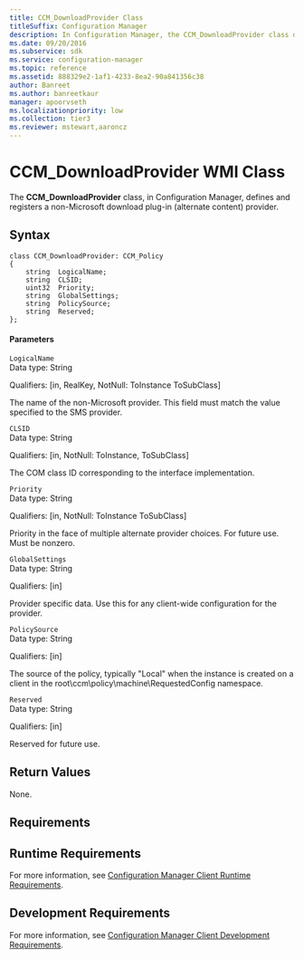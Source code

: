 ```yaml
---
title: CCM_DownloadProvider Class
titleSuffix: Configuration Manager
description: In Configuration Manager, the CCM_DownloadProvider class defines and registers a non-Microsoft download plug-in (alternate content) provider.
ms.date: 09/20/2016
ms.subservice: sdk
ms.service: configuration-manager
ms.topic: reference
ms.assetid: 888329e2-1af1-4233-8ea2-90a841356c38
author: Banreet
ms.author: banreetkaur
manager: apoorvseth
ms.localizationpriority: low
ms.collection: tier3
ms.reviewer: mstewart,aaroncz 
---
```

# CCM_DownloadProvider WMI Class
The **CCM_DownloadProvider** class, in Configuration Manager, defines and registers a non-Microsoft download plug-in (alternate content) provider.  

## Syntax  

```  
class CCM_DownloadProvider: CCM_Policy  
{  
    string  LogicalName;  
    string  CLSID;   
    uint32  Priority;   
    string  GlobalSettings; 
    string  PolicySource;
    string  Reserved;   
};  

```  

#### Parameters  
 `LogicalName`  
 Data type: String  

 Qualifiers: [in, RealKey, NotNull: ToInstance ToSubClass]  

 The name of the non-Microsoft provider. This field must match the value specified to the SMS provider.  

 `CLSID`  
 Data type: String  

 Qualifiers: [in, NotNull: ToInstance, ToSubClass]  

 The COM class ID corresponding to the interface implementation.  

 `Priority`  
 Data type: String  

 Qualifiers: [in, NotNull: ToInstance ToSubClass]  

 Priority in the face of multiple alternate provider choices. For future use. Must be nonzero.  

 `GlobalSettings`  
 Data type: String  

 Qualifiers: [in]  

 Provider specific data. Use this for any client-wide configuration for the provider.  

 `PolicySource`  
 Data type: String  

 Qualifiers: [in]  

 The source of the policy, typically "Local" when the instance is created on a client in the root\ccm\policy\machine\RequestedConfig namespace.  

 `Reserved`  
 Data type: String  

 Qualifiers: [in]  

 Reserved for future use.  

## Return Values  
 None.  

## Requirements  

## Runtime Requirements  
 For more information, see [Configuration Manager Client Runtime Requirements](../../../../../develop/core/reqs/client-runtime-requirements.md).  

## Development Requirements  
 For more information, see [Configuration Manager Client Development Requirements](../../../../../develop/core/reqs/client-development-requirements.md).  
